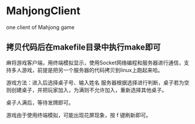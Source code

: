 # MahjongClient
one client of Mahjong game

## 拷贝代码后在makefile目录中执行make即可

麻将游戏客户端，用终端模拟显示，使用Socket网络编程和服务器进行通信，支持多人游戏，前提是把另一个服务器的代码拷贝到linux上跑起来哈。

游戏方法：进入后选择桌子号、输入姓名
服务器根据选择进行判断，桌子若为空则创建桌子，并把玩家加入，为满则不允许加入，重新选择其他桌子。

桌子人满后，等待发牌即可。

游戏由于使用终端模拟，可能出现花屏现象，按 f 键刷新即可。

